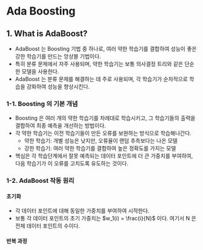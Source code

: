 # Ada Boosting

## 1. What is AdaBoost?
- AdaBoost 는 Boosting 기법 중 하나로, 여러 약한 학습기를 결합하여 성능이 좋은 강한 학습기를 만드는 앙상블 기법이다.
- 특히 분류 문제에서 자주 사용되며, 약한 학습기는 보통 의사결정 트리와 같은 단순한 모델을 사용한다.
- AdaBoost 는 분류 문제를 해결하는 데 주로 사용되며, 각 학습기가 순차적으로 학습을 강화하여 성능을 향상시킨다.

### 1-1. Boosting 의 기본 개념
- Boosting 은 여러 개의 약한 학습기를 차례대로 학습시키고, 그 학습기들의 출력을 결합하여 최종 예측을 개선하는 방법이다.
- 각 약한 학습기는 이전 학습기들이 만든 오류를 보완하는 방식으로 학습해나간다.
  - 약한 학습기: 개별 성능은 낮지만, 오류율이 랜덤 추측보다는 나은 모델
  - 강한 학습기: 여러 약한 학습기를 결합하여 높은 정확도를 가지는 모델
- 핵심은 각 학습단계에서 잘못 예측되는 데이터 포인트에 더 큰 가중치를 부여하여, 다음 학습기가 이 오류를 고치도록 유도하는 것이다.

### 1-2. AdaBoost 작동 원리
#### 초기화
- 각 데이터 포인트에 대해 동일한 가중치를 부여하여 시작한다.
- 보통 각 데이터 포인트의 초기 가중치는 $w_1(i) = \frac{i}{N}$ 이다.
  여기서 N 은 전체 데이터 포인트의 수이다.

#### 반복 과정
